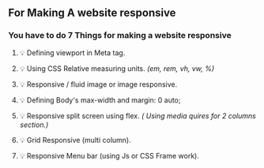 ## For Making A website responsive

### You have to do **7** Things for making a website responsive 


1. 💡 Defining viewport in Meta tag.

2. 💡 Using CSS Relative measuring units. *(em, rem, vh, vw, %)*

3. 💡 Responsive / fluid image or image responsive.

4. 💡 Defining Body's max-width and margin: 0 auto;

5. 💡 Responsive split screen using flex. *( Using media quires for 2 columns section.)*

6. 💡 Grid Responsive (multi column).

7. 💡 Responsive Menu bar (using Js or CSS Frame work).


